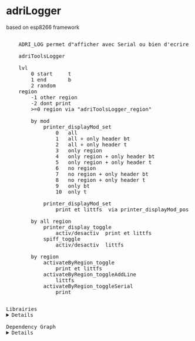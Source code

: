 # adriLogger

based on esp8266 framework

<pre>

    ADRI_LOG permet d"afficher avec Serial ou bien d'ecrire dans un fichier text 
    
    adriToolsLogger

    lvl
        0 start     t
        1 end       b
        2 random
    region
        -1 other region
        -2 dont print
        >=0 region via "adriToolsLogger_region"

        by mod 
            printer_displayMod_set
                0   all
                1   all + only header bt       
                2   all + only header t       
                3   only region
                4   only region + only header bt
                5   only region + only header t
                6   no region
                7   no region + only header bt
                8   no region + only header t
                9   only bt
                10  only t  

            printer_displayMod_set
                print et littfs  via printer_displayMod_pos

        by all region
            printer_display_toggle
                activ/desactiv  print et littfs 
            spiff_toggle
                activ/desactiv  littfs

        by region
            activateByRegion_toggle    
                print et littfs 
            activateByRegion_toggleAddLine
                littfs
            activateByRegion_toggleSerial
                print
    
</pre>
<pre>
Librairies
<details>
adri_logger                     = https://github.com/AdriLighting/adri_logger
adri_tools_v2                   = https://github.com/AdriLighting/adri_tools_v2

framework                       = https://github.com/esp8266/Arduino/tree/master/libraries
ESP8266WiFi                     = 
LittleFS(esp8266)               = 

</details>
Dependency Graph
<details>
|-- [adri_logger] 1.0.0
|   |-- [adri_tools_v2] 1.0.0
|   |   |-- [ESP8266WiFi] 1.0
|   |   |-- [LittleFS(esp8266)] 0.1.0
|   |-- [ESP8266WiFi] 1.0
|   |-- [LittleFS(esp8266)] 0.1.0</details>
</pre>
